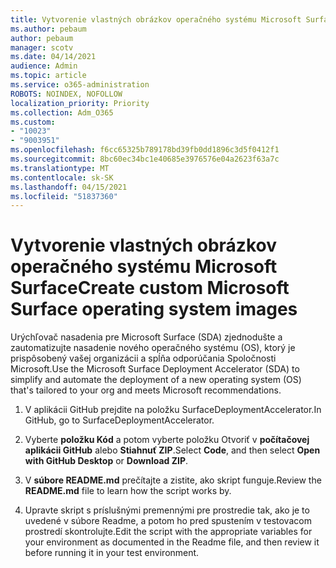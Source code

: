 ```yaml
---
title: Vytvorenie vlastných obrázkov operačného systému Microsoft Surface
ms.author: pebaum
author: pebaum
manager: scotv
ms.date: 04/14/2021
audience: Admin
ms.topic: article
ms.service: o365-administration
ROBOTS: NOINDEX, NOFOLLOW
localization_priority: Priority
ms.collection: Adm_O365
ms.custom:
- "10023"
- "9003951"
ms.openlocfilehash: f6cc65325b789178bd39fb0dd1896c3d5f0412f1
ms.sourcegitcommit: 8bc60ec34bc1e40685e3976576e04a2623f63a7c
ms.translationtype: MT
ms.contentlocale: sk-SK
ms.lasthandoff: 04/15/2021
ms.locfileid: "51837360"
---
```

# <a name="create-custom-microsoft-surface-operating-system-images"></a><span data-ttu-id="c38aa-102">Vytvorenie vlastných obrázkov operačného systému Microsoft Surface</span><span class="sxs-lookup"><span data-stu-id="c38aa-102">Create custom Microsoft Surface operating system images</span></span>

<span data-ttu-id="c38aa-103">Urýchľovač nasadenia pre Microsoft Surface (SDA) zjednodušte a zautomatizujte nasadenie nového operačného systému (OS), ktorý je prispôsobený vašej organizácii a spĺňa odporúčania Spoločnosti Microsoft.</span><span class="sxs-lookup"><span data-stu-id="c38aa-103">Use the Microsoft Surface Deployment Accelerator (SDA) to simplify and automate the deployment of a new operating system (OS) that's tailored to your org and meets Microsoft recommendations.</span></span>

1. <span data-ttu-id="c38aa-104">V aplikácii GitHub prejdite na položku SurfaceDeploymentAccelerator.</span><span class="sxs-lookup"><span data-stu-id="c38aa-104">In GitHub, go to SurfaceDeploymentAccelerator.</span></span>

1. <span data-ttu-id="c38aa-105">Vyberte **položku Kód** a potom vyberte položku Otvoriť v **počítačovej aplikácii GitHub** alebo **Stiahnuť ZIP**.</span><span class="sxs-lookup"><span data-stu-id="c38aa-105">Select **Code**, and then select **Open with GitHub Desktop** or **Download ZIP**.</span></span>

1. <span data-ttu-id="c38aa-106">V **súbore README.md** prečítajte a zistite, ako skript funguje.</span><span class="sxs-lookup"><span data-stu-id="c38aa-106">Review the **README.md** file to learn how the script works by.</span></span>

1. <span data-ttu-id="c38aa-107">Upravte skript s príslušnými premennými pre prostredie tak, ako je to uvedené v súbore Readme, a potom ho pred spustením v testovacom prostredí skontrolujte.</span><span class="sxs-lookup"><span data-stu-id="c38aa-107">Edit the script with the appropriate variables for your environment as documented in the Readme file, and then review it before running it in your test environment.</span></span>
